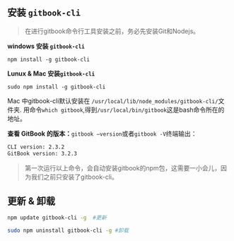## 安装 `gitbook-cli`

>在进行gitbook命令行工具安装之前，务必先安装Git和Nodejs。

**windows 安装 `gitbook-cli`**
```
npm install -g gitbook-cli
```

**Lunux & Mac 安装`gitbook-cli`**
```
sudo npm install -g gitbook-cli
```
Mac 中gitbook-cli默认安装在 `/usr/local/lib/node_modules/gitbook-cli/`文件夹.
用命令`which gitbook`,得到`/usr/local/bin/gitbook`这是bash命令所在的地址。

**查看 GitBook 的版本：**`gitbook —version`或者`gitbook -V`终端输出：
```bash
CLI version: 2.3.2
GitBook version: 3.2.3
```

>第一次运行以上命令，会自动安装gitbook的npm包，这需要一小会儿，因为我们之前只安装了gitbook-cli。

## 更新 & 卸载
```bash
npm update gitbook-cli -g  #更新

sudo npm uninstall gitbook-cli -g #卸载
```